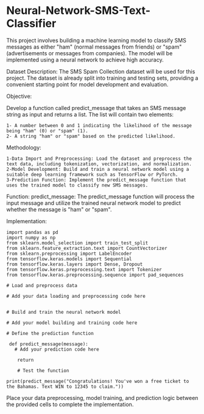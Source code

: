 # Neural-Network-SMS-Text-Classifier

This project involves building a machine learning model to classify SMS messages as either "ham" (normal messages from friends) or "spam" (advertisements or messages from companies). The model will be implemented using a neural network to achieve high accuracy.

Dataset Description:
The SMS Spam Collection dataset will be used for this project. The dataset is already split into training and testing sets, providing a convenient starting point for model development and evaluation.

Objective:

Develop a function called predict_message that takes an SMS message string as input and returns a list. The list will contain two elements:

    1- A number between 0 and 1 indicating the likelihood of the message being "ham" (0) or "spam" (1).
    2- A string "ham" or "spam" based on the predicted likelihood.

Methodology:

    1-Data Import and Preprocessing: Load the dataset and preprocess the text data, including tokenization, vectorization, and normalization.
    2-Model Development: Build and train a neural network model using a suitable deep learning framework such as TensorFlow or PyTorch.
    3-Prediction Function: Implement the predict_message function that uses the trained model to classify new SMS messages.

Function: predict_message:
The predict_message function will process the input message and utilize the trained neural network model to predict whether the message is "ham" or "spam".

Implementation:
   
    import pandas as pd
    import numpy as np
    from sklearn.model_selection import train_test_split
    from sklearn.feature_extraction.text import CountVectorizer
    from sklearn.preprocessing import LabelEncoder
    from tensorflow.keras.models import Sequential
    from tensorflow.keras.layers import Dense, Dropout
    from tensorflow.keras.preprocessing.text import Tokenizer
    from tensorflow.keras.preprocessing.sequence import pad_sequences
    
    # Load and preprocess data
   
    # Add your data loading and preprocessing code here

    
    # Build and train the neural network model
    
    # Add your model building and training code here

    # Define the prediction function
     
     def predict_message(message):
       # Add your prediction code here
       
        return
        
        # Test the function
  
    print(predict_message("Congratulations! You've won a free ticket to the Bahamas. Text WIN to 12345 to claim."))


Place your data preprocessing, model training, and prediction logic between the provided cells to complete the implementation.


